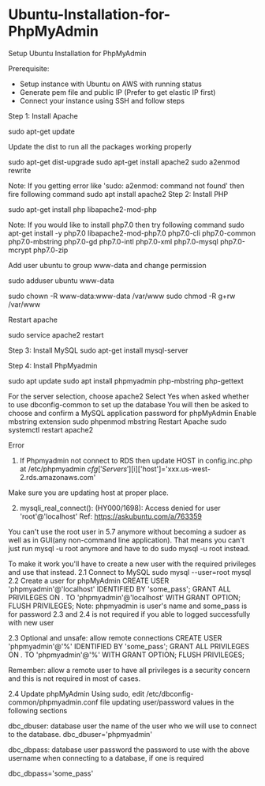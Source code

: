 # Ubuntu-Installation-for-PhpMyAdmin
Setup Ubuntu Installation for PhpMyAdmin

Prerequisite:
- Setup instance with Ubuntu on AWS with running status
- Generate pem file and public IP (Prefer to get elastic IP first)
- Connect your instance using SSH and follow steps

Step 1: Install Apache

sudo apt-get update

Update the dist to run all the packages working properly 

sudo apt-get dist-upgrade
sudo apt-get install apache2
sudo a2enmod rewrite

Note: 
If you getting error like 'sudo: a2enmod: command not found' then fire following command
sudo apt install apache2
Step 2: Install PHP

sudo apt-get install php libapache2-mod-php

Note:
If you would like to install php7.0 then try following command
sudo apt-get install -y php7.0 libapache2-mod-php7.0 php7.0-cli php7.0-common php7.0-mbstring php7.0-gd php7.0-intl php7.0-xml php7.0-mysql php7.0-mcrypt php7.0-zip

Add user ubuntu to group www-data and change permission

sudo adduser ubuntu www-data

sudo chown -R www-data:www-data /var/www
sudo chmod -R g+rw /var/www

Restart apache

sudo service apache2 restart

Step 3: Install MySQL
sudo apt-get install mysql-server

Step 4: Install PhpMyadmin

sudo apt update
sudo apt install phpmyadmin php-mbstring php-gettext

For the server selection, choose apache2
Select Yes when asked whether to use dbconfig-common to set up the database
You will then be asked to choose and confirm a MySQL application password for phpMyAdmin
Enable mbstring extension
sudo phpenmod mbstring
Restart Apache
sudo systemctl restart apache2

Error
1. If Phpmyadmin not connect to RDS then update HOST in config.inc.php at /etc/phpmyadmin
$cfg['Servers'][$i]['host']='xxx.us-west-2.rds.amazonaws.com'

Make sure you are updating host at proper place.

2. mysqli_real_connect(): (HY000/1698): Access denied for user 'root'@'localhost'
Ref: https://askubuntu.com/a/763359

You can't use the root user in 5.7 anymore without becoming a sudoer as well as in GUI(any non-command line application). That means you can't just run mysql -u root anymore and have to do sudo mysql -u root instead. 

To make it work you'll have to create a new user with the required privileges and use that instead.
2.1 Connect to MySQL
sudo mysql --user=root mysql
2.2 Create a user for phpMyAdmin
CREATE USER 'phpmyadmin'@'localhost' IDENTIFIED BY 'some_pass';
GRANT ALL PRIVILEGES ON *.* TO 'phpmyadmin'@'localhost' WITH GRANT OPTION;
FLUSH PRIVILEGES;
Note: 
phpmyadmin is user's name and some_pass is for password
2.3 and 2.4 is not required if you able to logged successfully with new user

2.3 Optional and unsafe: allow remote connections
CREATE USER 'phpmyadmin'@'%' IDENTIFIED BY 'some_pass';
GRANT ALL PRIVILEGES ON *.* TO 'phpmyadmin'@'%' WITH GRANT OPTION;
FLUSH PRIVILEGES;

Remember: allow a remote user to have all privileges is a security concern and this is not required in most of cases.

2.4 Update phpMyAdmin
Using sudo, edit /etc/dbconfig-common/phpmyadmin.conf file updating user/password values in the following sections

dbc_dbuser: database user the name of the user who we will use to connect to the database.
dbc_dbuser='phpmyadmin'

dbc_dbpass: database user password the password to use with the above username when connecting to a database, if one is required

dbc_dbpass='some_pass'
